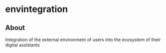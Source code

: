 # envintegration

## About

Integration of the external environment of users into the ecosystem of their digital assistants